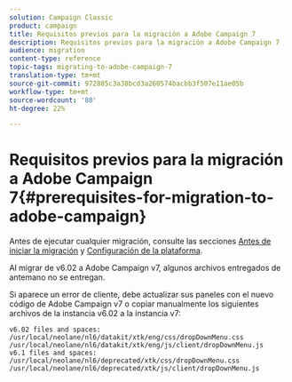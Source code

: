 ```yaml
---
solution: Campaign Classic
product: campaign
title: Requisitos previos para la migración a Adobe Campaign 7
description: Requisitos previos para la migración a Adobe Campaign 7
audience: migration
content-type: reference
topic-tags: migrating-to-adobe-campaign-7
translation-type: tm+mt
source-git-commit: 972885c3a38bcd3a260574bacbb3f507e11ae05b
workflow-type: tm+mt
source-wordcount: '80'
ht-degree: 22%

---
```



# Requisitos previos para la migración a Adobe Campaign 7{#prerequisites-for-migration-to-adobe-campaign}

Antes de ejecutar cualquier migración, consulte las secciones [Antes de iniciar la migración](../../migration/using/before-starting-migration.md) y [Configuración de la plataforma](../../migration/using/configuring-your-platform.md).

Al migrar de v6.02 a Adobe Campaign v7, algunos archivos entregados de antemano no se entregan.

Si aparece un error de cliente, debe actualizar sus paneles con el nuevo código de Adobe Campaign v7 o copiar manualmente los siguientes archivos de la instancia v6.02 a la instancia v7:

```
v6.02 files and spaces:
/usr/local/neolane/nl6/datakit/xtk/eng/css/dropDownMenu.css
/usr/local/neolane/nl6/datakit/xtk/eng/js/client/dropDownMenu.js
v6.1 files and spaces:
/usr/local/neolane/nl6/deprecated/xtk/css/dropDownMenu.css
/usr/local/neolane/nl6/deprecated/xtk/js/client/dropDownMenu.js  
```

